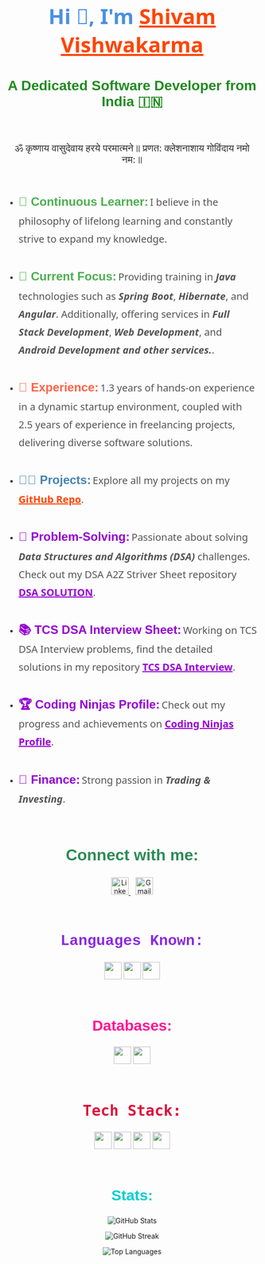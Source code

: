 <h1 align="center" style="font-family: 'Segoe UI', Tahoma, Geneva, Verdana, sans-serif; color: #4A90E2; font-size: 42px;">
  Hi 👋, I'm <a href="https://www.linkedin.com/in/shivam-vishwakarma-b981b3206/" target="_blank" style="color: #FF4500;">Shivam Vishwakarma</a>
</h1>

<h3 align="center" style="font-family: 'Verdana', sans-serif; color: #228B22; font-size: 28px;">
  A Dedicated Software Developer from India 🇮🇳
</h3>
<br>

<p align="center" style="font-family: 'Georgia', serif; font-size: 20px; color: #333;">
  ॐ कृष्णाय वासुदेवाय हरये परमात्मने॥ प्रणत: क्लेशनाशाय गोविंदाय नमो नम:॥
</p>

<br>

<ul style="font-family: 'Segoe UI', Tahoma, Geneva, Verdana, sans-serif; line-height: 1.8; color: #333;">
  <li style="margin-bottom: 10px;">
    <span style="font-weight: bold; color: #4CAF50; font-size: 24px; font-family: 'Arial Black', Gadget, sans-serif;"><strong>🌱 Continuous Learner:</strong></span>
    <span style="font-size: 20px; color: #555;">I believe in the philosophy of lifelong learning and constantly strive to expand my knowledge.</span>
  </li>
  <br>
  <li style="margin-bottom: 10px;">
    <span style="font-weight: bold; color: #4CAF50; font-size: 24px; font-family: 'Arial Black', Gadget, sans-serif;"><strong>🌱 Current Focus:</strong></span>
    <span style="font-size: 20px; color: #555;">Providing training in <strong><I>Java</I></strong> technologies such as <strong><I>Spring Boot</I></strong>, <strong><I>Hibernate</I></strong>, and <strong><I>Angular</I></strong>. Additionally, offering services in <strong><I>Full Stack Development</I></strong>, <strong><I>Web Development</I></strong>, and <strong><I>Android Development and other services.</I></strong>.</span>
  </li>
  <br>
  <li style="margin-bottom: 10px;">
    <span style="font-weight: bold; color: #FF6347; font-size: 24px; font-family: 'Arial Black', Gadget, sans-serif;"><strong>💼 Experience:</strong></span>
    <span style="font-size: 20px; color: #555;">1.3 years of hands-on experience in a dynamic startup environment, coupled with 2.5 years of experience in freelancing projects, delivering diverse software solutions.</span>
  </li>
  <br>
  <li style="margin-bottom: 10px;">
    <span style="font-weight: bold; color: #4682B4; font-size: 24px; font-family: 'Arial Black', Gadget, sans-serif;"><strong>👨‍💻 Projects:</strong></span>
    <span style="font-size: 20px; color: #555;">Explore all my projects on my <a href="https://github.com/ShivamVishw?tab=repositories" style="color: #FF4500; font-weight: bold;"><strong>GitHub Repo</strong></a>.</span>
  </li>
  <br>
  <li style="margin-bottom: 10px;">
    <span style="font-weight: bold; color: #9400D3; font-size: 24px; font-family: 'Arial Black', Gadget, sans-serif;"><strong>🧠 Problem-Solving:</strong></span>
    <span style="font-size: 20px; color: #555;">Passionate about solving <strong><I>Data Structures and Algorithms (DSA)</I></strong> challenges. Check out my DSA A2Z Striver Sheet repository <a href="https://github.com/ShivamVishw/DSA-a2z-striver-solution" style="color: #9400D3; font-weight: bold;"><strong>DSA SOLUTION</strong></a>.</span>
  </li>
  <br>
  <li style="margin-bottom: 10px;">
    <span style="font-weight: bold; color: #9400D3; font-size: 24px; font-family: 'Arial Black', Gadget, sans-serif;"><strong>📚 TCS DSA Interview Sheet:</strong></span>
    <span style="font-size: 20px; color: #555;">Working on TCS DSA Interview problems, find the detailed solutions in my repository <a href="https://github.com/ShivamVishw/TCS-DSA-Interview/" style="color: #9400D3; font-weight: bold;"><strong>TCS DSA Interview</strong></a>.</span>
  </li>
  <br>
  <li style="margin-bottom: 10px;">
    <span style="font-weight: bold; color: #9400D3; font-size: 24px; font-family: 'Arial Black', Gadget, sans-serif;"><strong>🏆 Coding Ninjas Profile:</strong></span>
    <span style="font-size: 20px; color: #555;">Check out my progress and achievements on <a href="https://www.naukri.com/code360/profile/ShivamV" style="color: #9400D3; font-weight: bold;"><strong>Coding Ninjas Profile</strong></a>.</span>
  </li>
  <br>
  <li style="margin-bottom: 10px;">
    <span style="font-weight: bold; color: #9400D3; font-size: 24px; font-family: 'Arial Black', Gadget, sans-serif;"><strong>🧠 Finance:</strong></span>
    <span style="font-size: 20px; color: #555;">Strong passion in <strong><I>Trading & Investing</I></strong>. </span>
  </li>
</ul>

<br>

<h2 align="center" style="font-family: 'Arial Black', sans-serif; color: #2E8B57; font-size: 32px;">Connect with me:</h2>

<p align="center">
  <a href="https://www.linkedin.com/in/shivam-vishwakarma-b981b3206/" target="_blank">
    <img src="https://img.shields.io/badge/LinkedIn-0A66C2?style=for-the-badge&logo=linkedin&logoColor=white" height="35" alt="LinkedIn" />
  </a>
  <a href="mailto:shivamvishwakarma1432@gmail.com" target="_blank" style="margin-left: 10px;">
    <img src="https://img.shields.io/badge/Gmail-D14836?style=for-the-badge&logo=gmail&logoColor=white" height="35" alt="Gmail" />
  </a>
</p>

<br>

<h2 align="center" style="font-family: 'Courier New', monospace; color: #8A2BE2; font-size: 30px;">Languages Known:</h2>
<p align="center">
  <img src="https://img.shields.io/badge/Java-FF4500?style=for-the-badge&logo=java&logoColor=white" height="35" />
  <img src="https://img.shields.io/badge/TypeScript-007ACC?style=for-the-badge&logo=typescript&logoColor=white" height="35" />
  <img src="https://img.shields.io/badge/JavaScript-F7DF1E?style=for-the-badge&logo=javascript&logoColor=black" height="35" />
</p>

<br>

<h2 align="center" style="font-family: 'Trebuchet MS', sans-serif; color: #FF1493; font-size: 30px;">Databases:</h2>
<p align="center">
  <img src="https://img.shields.io/badge/MySQL-4479A1?style=for-the-badge&logo=mysql&logoColor=white" height="35" />
  <img src="https://img.shields.io/badge/MongoDB-4EA94B?style=for-the-badge&logo=mongodb&logoColor=white" height="35" />
</p>

<br>

<h2 align="center" style="font-family: 'Lucida Console', monospace; color: #DC143C; font-size: 30px;">Tech Stack:</h2>
<p align="center">
  <img src="https://img.shields.io/badge/HTML5-E34F26?style=for-the-badge&logo=html5&logoColor=white" height="35" />
  <img src="https://img.shields.io/badge/CSS3-1572B6?style=for-the-badge&logo=css3&logoColor=white" height="35" />
  <img src="https://img.shields.io/badge/Spring%20Boot-6DB33F?style=for-the-badge&logo=spring&logoColor=white" height="35" />
  <img src="https://img.shields.io/badge/Angular-DD0031?style=for-the-badge&logo=angular&logoColor=white" height="35" />
</p>

<br>

<h2 align="center" style="font-family: 'Comic Sans MS', sans-serif; color: #00CED1; font-size: 30px;">Stats:</h2>

<p align="center">
  <img src="https://github-readme-stats.vercel.app/api?username=ShivamVishw&show_icons=true&theme=radical" alt="GitHub Stats" style="max-width: 100%; height: auto;">
</p>

<p align="center">
  <img src="https://github-readme-streak-stats.herokuapp.com/?user=ShivamVishw&theme=radical" alt="GitHub Streak" style="max-width: 100%; height: auto;">
</p>

<p align="center">
  <img src="https://github-readme-stats.vercel.app/api/top-langs/?username=ShivamVishw&layout=compact&theme=radical" alt="Top Languages" style="max-width: 100%; height: auto;">
</p>
